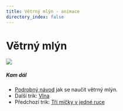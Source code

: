 ```yaml
---
title: Větrný mlýn - animace
directory_index: false
---
```


# Větrný mlýn

![](/animace/img/false-shower-windmill.gif)

##### Kam dál

- [Podrobný návod](/micky/3/mlyn.html "Podrobný textový návod jak se naučit větrný mlýn.") jak se naučit větrný mlýn.
- Další trik: [Vlna](weave.html "Další trik Vlna")
- Předchozí trik: [Tři míčky v jedné ruce](3-ball-in-one-hand.html "Předchozí trik Tři míčky v jedné ruce")

